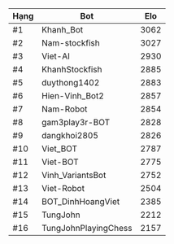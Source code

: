 Hạng|Bot|Elo
---|---|---
#1|Khanh_Bot|3062
#2|Nam-stockfish|3027
#3|Viet-AI|2930
#4|KhanhStockfish|2885
#5|duythong1402|2883
#6|Hien-Vinh_Bot2|2857
#7|Nam-Robot|2854
#8|gam3play3r-BOT|2828
#9|dangkhoi2805|2826
#10|Viet_BOT|2787
#11|Viet-BOT|2775
#12|Vinh_VariantsBot|2752
#13|Viet-Robot|2504
#14|BOT_DinhHoangViet|2385
#15|TungJohn|2212
#16|TungJohnPlayingChess|2157

